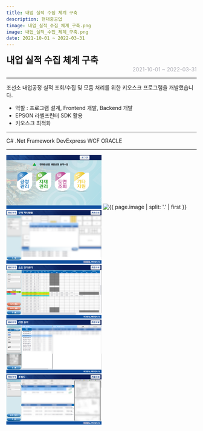 ```yaml
---
title: 내업 실적 수집 체계 구축
description: 현대중공업
timage: 내업_실적_수집_체계_구축.png
image: 내업_실적_수집_체계_구축.png
date: 2021-10-01 ~ 2022-03-31
---
```


<div style="font-weight: bold; font-size: 1.5rem">내업 실적 수집 체계 구축</div>
<div style="text-align: right; color: #aaaab3">2021-10-01 ~ 2022-03-31</div>



---

조선소 내업공정 실적 조회/수집 및 모둠 처리를 위한 키오스크 프로그램을 개발했습니다.

- 역할 : 프로그램 설계, Frontend 개발, Backend 개발
- EPSON 라벨프린터 SDK 활용
- 키오스크 최적화

---

<div class="hyde tags skills">
    <a class="hyde tag">C#</a>
    <a class="hyde tag">.Net Framework</a>
    <a class="hyde tag">DevExpress</a>
    <a class="hyde tag">WCF</a>
    <a class="hyde tag">ORACLE</a>
</div>

---

<img
    class="hyde page-image"
    src="/assets/images/projects/내업_실적_수집_체계_구축_메인화면.png"
    alt="{{ page.image | split: '.' | first }}"
    width="50%"
    height="50%"
/>
<img
    class="hyde page-image"
    src="/assets/images/projects/내업_실적_수집_체계_구축_메뉴화면.pngg"
    alt="{{ page.image | split: '.' | first }}"
    width="50%"
    height="50%"
/>
<img
    class="hyde page-image"
    src="/assets/images/projects/내업_실적_수집_체계_구축_실적조회.png"
    alt="{{ page.image | split: '.' | first }}"
    width="50%"
    height="50%"
/>
<img
    class="hyde page-image"
    src="/assets/images/projects/내업_실적_수집_체계_구축_실적수집.png"
    alt="{{ page.image | split: '.' | first }}"
    width="50%"
    height="50%"
/>
<img
    class="hyde page-image"
    src="/assets/images/projects/내업_실적_수집_체계_구축_라벨프린터연동.png"
    alt="{{ page.image | split: '.' | first }}"
    width="50%"
    height="50%"
/>
<img
    class="hyde page-image"
    src="/assets/images/projects/내업_실적_수집_체계_구축_pdf뷰어.png"
    alt="{{ page.image | split: '.' | first }}"
    width="50%"
    height="50%"
/>
